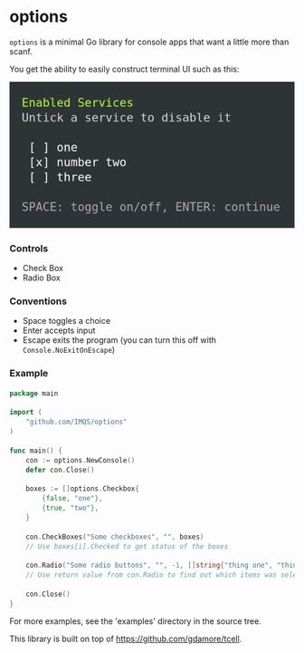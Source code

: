 # options
`options` is a minimal Go library for console apps that want a little more than scanf.

You get the ability to easily construct terminal UI such as this:

![alt text](https://github.com/IMQS/options/blob/master/examples/screenshot-1.webp?raw=true)


### Controls
* Check Box
* Radio Box

### Conventions
* Space toggles a choice
* Enter accepts input
* Escape exits the program (you can turn this off with `Console.NoExitOnEscape`)

### Example
```go
package main

import (
	"github.com/IMQS/options"
)

func main() {
	con := options.NewConsole()
	defer con.Close()

	boxes := []options.Checkbox{
		{false, "one"},
		{true, "two"},
	}

	con.CheckBoxes("Some checkboxes", "", boxes)
	// Use boxes[i].Checked to get status of the boxes

	con.Radio("Some radio buttons", "", -1, []string{"thing one", "thing two"})
	// Use return value from con.Radio to find out which items was selected

	con.Close()
}
```
For more examples, see the 'examples' directory in the source tree.

This library is built on top of https://github.com/gdamore/tcell.
